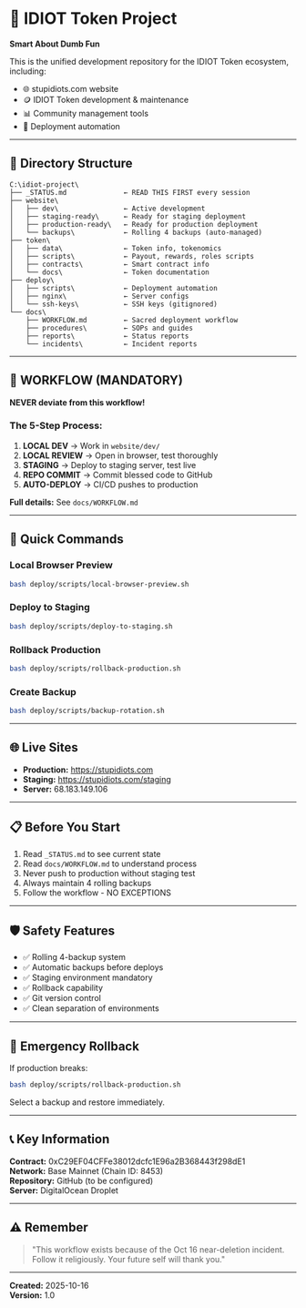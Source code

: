 # 🧠 IDIOT Token Project

**Smart About Dumb Fun**

This is the unified development repository for the IDIOT Token ecosystem, including:
- 🌐 stupidiots.com website
- 🪙 IDIOT Token development & maintenance
- 📊 Community management tools
- 🚀 Deployment automation

---

## 📂 Directory Structure

```
C:\idiot-project\
├── _STATUS.md              ← READ THIS FIRST every session
├── website\
│   ├── dev\                ← Active development
│   ├── staging-ready\      ← Ready for staging deployment
│   ├── production-ready\   ← Ready for production deployment
│   └── backups\            ← Rolling 4 backups (auto-managed)
├── token\
│   ├── data\               ← Token info, tokenomics
│   ├── scripts\            ← Payout, rewards, roles scripts
│   ├── contracts\          ← Smart contract info
│   └── docs\               ← Token documentation
├── deploy\
│   ├── scripts\            ← Deployment automation
│   ├── nginx\              ← Server configs
│   └── ssh-keys\           ← SSH keys (gitignored)
└── docs\
    ├── WORKFLOW.md         ← Sacred deployment workflow
    ├── procedures\         ← SOPs and guides
    ├── reports\            ← Status reports
    └── incidents\          ← Incident reports
```

---

## 🔄 WORKFLOW (MANDATORY)

**NEVER deviate from this workflow!**

### The 5-Step Process:

1. **LOCAL DEV** → Work in `website/dev/`
2. **LOCAL REVIEW** → Open in browser, test thoroughly
3. **STAGING** → Deploy to staging server, test live
4. **REPO COMMIT** → Commit blessed code to GitHub
5. **AUTO-DEPLOY** → CI/CD pushes to production

**Full details:** See `docs/WORKFLOW.md`

---

## 🚀 Quick Commands

### Local Browser Preview
```bash
bash deploy/scripts/local-browser-preview.sh
```

### Deploy to Staging
```bash
bash deploy/scripts/deploy-to-staging.sh
```

### Rollback Production
```bash
bash deploy/scripts/rollback-production.sh
```

### Create Backup
```bash
bash deploy/scripts/backup-rotation.sh
```

---

## 🌐 Live Sites

- **Production:** https://stupidiots.com
- **Staging:** https://stupidiots.com/staging
- **Server:** 68.183.149.106

---

## 📋 Before You Start

1. Read `_STATUS.md` to see current state
2. Read `docs/WORKFLOW.md` to understand process
3. Never push to production without staging test
4. Always maintain 4 rolling backups
5. Follow the workflow - NO EXCEPTIONS

---

## 🛡️ Safety Features

- ✅ Rolling 4-backup system
- ✅ Automatic backups before deploys
- ✅ Staging environment mandatory
- ✅ Rollback capability
- ✅ Git version control
- ✅ Clean separation of environments

---

## 🚨 Emergency Rollback

If production breaks:
```bash
bash deploy/scripts/rollback-production.sh
```
Select a backup and restore immediately.

---

## 📞 Key Information

**Contract:** 0xC29EF04CFFe38012dcfc1E96a2B368443f298dE1  
**Network:** Base Mainnet (Chain ID: 8453)  
**Repository:** GitHub (to be configured)  
**Server:** DigitalOcean Droplet  

---

## ⚠️ Remember

> "This workflow exists because of the Oct 16 near-deletion incident.  
> Follow it religiously. Your future self will thank you."

---

**Created:** 2025-10-16  
**Version:** 1.0

